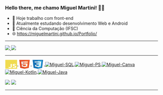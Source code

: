 ### Hello there, me chamo Miguel Martini! 👨‍💻


- 🔭 Hoje trabalho com front-end
- 🌱 Atualmente estudando desenvolvimento Web e Android
- 🎒 Ciência da Computação (IFSC)
- 🌐 https://miguelmartini.github.io/Portfolio/
 <hr>
  <div>
      <a href="https://https://github.com/MiguelMartiniCC">
        <img width="47%" src="https://github-readme-stats.vercel.app/api?username=MiguelMartini&show_icons=true&theme=dark&include_all_commits=true&count_private=true"/>
        <img width="42%" src="https://github-readme-stats.vercel.app/api/top-langs/?username=MiguelMartini&layout=compact&langs_count=16&theme=dark"/>
  </div>
        <hr>
  <div>
    <img align="center" alt="Miguel-Js" height="30" width="40" src="https://raw.githubusercontent.com/devicons/devicon/master/icons/javascript/javascript-plain.svg">
    <img align="center" alt="Miguel-HTML" height="30" width="40" src="https://raw.githubusercontent.com/devicons/devicon/master/icons/html5/html5-original.svg">
    <img align="center" alt="Miguel-CSS" height="30" width="40" src="https://raw.githubusercontent.com/devicons/devicon/master/icons/css3/css3-original.svg">
    <img align="center" alt="Miguel-SQL" height="30" width="40" src="https://cdn.jsdelivr.net/gh/devicons/devicon@latest/icons/mysql/mysql-original-wordmark.svg">
    <img align="center" alt="Miguel-PS" height="30" width="40" src="https://cdn.jsdelivr.net/gh/devicons/devicon@latest/icons/photoshop/photoshop-original.svg">
    <img align="center" alt="Miguel-Canva" height="30" width="40" src="https://cdn.jsdelivr.net/gh/devicons/devicon@latest/icons/canva/canva-original.svg">
    <img align="center" alt="Miguel-Kotlin" height="30" width="40" src="https://cdn.jsdelivr.net/gh/devicons/devicon@latest/icons/kotlin/kotlin-original.svg">
   <img align="center" alt="Miguel-Java" height="30" width="40" src="https://cdn.jsdelivr.net/gh/devicons/devicon@latest/icons/java/java-original.svg">
  </div>
        <br>
  <div>
    <a href="https://www.linkedin.com/in/miguelkmartini-ti/" target="_blank"><img src="https://img.shields.io/badge/LinkedIn-0077B5?style=for-the-badge&logo=linkedin&logoColor=white" target="_blank"></a> 
    <a href="https://www.youtube.com/@miguelCienciadaComputacao" target="_blank"><img src="https://img.shields.io/badge/YouTube-FF0000?style=for-the-badge&logo=youtube&logoColor=white" target="_blank"></a> 
  </div>
  <hr>
